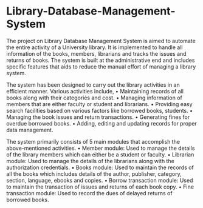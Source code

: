 # Library-Database-Management-System

The project on Library Database Management System is aimed to automate the entire activity of a University library. It is implemented to handle all information of the books, members, librarians and tracks the issues and returns of books. The system is built at the administrative end and includes specific features that aids to reduce the manual effort of managing a library system.

The system has been designed to carry out the library activities in an efficient manner. Various activities include,
• Maintaining records of all books along with their categories and cost.
• Managing information of members that are either faculty or student and librarians.
• Providing easy search facilities based on various factors like borrowed books, students.
• Managing the book issues and return transactions.
• Generating fines for overdue borrowed books.
• Adding, editing and updating records for proper data management.

The system primarily consists of 5 main modules that accomplish the above-mentioned activities.
• Member module: Used to manage the details of the library members which can either be a student or faculty.
• Librarian module: Used to manage the details of the librarians along with the authorization credentials.
• Books module: Used to maintain the records of all the books which includes details of the author, publisher, category, section, language, ebooks and copies.
• Borrow transaction module: Used to maintain the transaction of issues and returns of each book copy.
• Fine transaction module: Used to record the dues of delayed returns of borrowed books.


